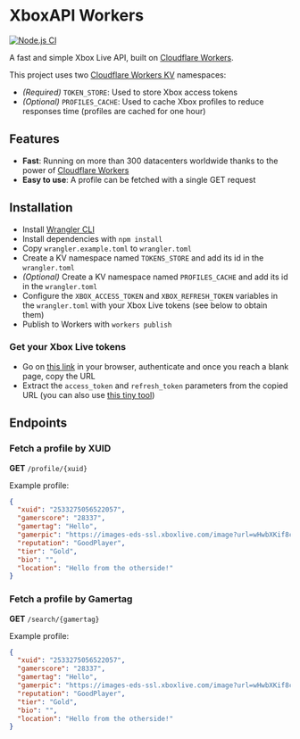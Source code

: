 # XboxAPI Workers

[![Node.js CI](https://github.com/MrMicky-FR/XboxAPI-Workers/actions/workflows/tests.yml/badge.svg)](https://github.com/MrMicky-FR/XboxAPI-Workers/actions/workflows/tests.yml)

A fast and simple Xbox Live API, built on [Cloudflare Workers](https://workers.cloudflare.com/).

This project uses two [Cloudflare Workers KV](https://www.cloudflare.com/developer-platform/workers-kv/) namespaces:
* _(Required)_ `TOKEN_STORE`: Used to store Xbox access tokens
* _(Optional)_ `PROFILES_CACHE`: Used to cache Xbox profiles to reduce responses time (profiles are cached for one hour)

## Features

* **Fast**: Running on more than 300 datacenters worldwide thanks to the power of [Cloudflare Workers](https://workers.cloudflare.com/)
* **Easy to use**: A profile can be fetched with a single GET request

## Installation

* Install [Wrangler CLI](https://developers.cloudflare.com/workers/cli-wrangler/install-update)
* Install dependencies with `npm install`
* Copy `wrangler.example.toml` to `wrangler.toml`
* Create a KV namespace named `TOKENS_STORE` and add its id in the `wrangler.toml`
* _(Optional)_ Create a KV namespace named `PROFILES_CACHE` and add its id in the `wrangler.toml`
* Configure the `XBOX_ACCESS_TOKEN` and `XBOX_REFRESH_TOKEN` variables in the `wrangler.toml` with your Xbox Live tokens (see below to obtain them)
* Publish to Workers with `workers publish`

### Get your Xbox Live tokens

* Go on [this link](https://login.live.com/oauth20_authorize.srf?display=touch&scope=service%3A%3Auser.auth.xboxlive.com%3A%3AMBI_SSL&redirect_uri=https%3A%2F%2Flogin.live.com%2Foauth20_desktop.srf&locale=en&response_type=token&client_id=0000000048093EE3) in your browser, authenticate and once you reach a blank page, copy the URL
* Extract the `access_token` and `refresh_token` parameters from the copied URL (you can also use [this tiny tool](https://jsfiddle.net/vc361wha/))

## Endpoints

### Fetch a profile by XUID

**GET** `/profile/{xuid}`

Example profile:
```json
{
  "xuid": "2533275056522057",
  "gamerscore": "28337",
  "gamertag": "Hello",
  "gamerpic": "https://images-eds-ssl.xboxlive.com/image?url=wHwbXKif8cus8csoZ03RW8ke8ralOdP9BGd4wzwl0MJ9z6QzuGwZjtvbE7sSsMVWdbcqfkxoWP60BSmwjdrqjdnbtjpTZg2sgv2Zu6A4iNhBj4V1ePvsMGSKEhUsgp5yZqOg.wtIFgQcnAf.8lY8BoeFGho.yDFWyybpENa_9L0-",
  "reputation": "GoodPlayer",
  "tier": "Gold",
  "bio": "",
  "location": "Hello from the otherside!"
}
```

### Fetch a profile by Gamertag

**GET** `/search/{gamertag}`

Example profile:
```json
{
  "xuid": "2533275056522057",
  "gamerscore": "28337",
  "gamertag": "Hello",
  "gamerpic": "https://images-eds-ssl.xboxlive.com/image?url=wHwbXKif8cus8csoZ03RW8ke8ralOdP9BGd4wzwl0MJ9z6QzuGwZjtvbE7sSsMVWdbcqfkxoWP60BSmwjdrqjdnbtjpTZg2sgv2Zu6A4iNhBj4V1ePvsMGSKEhUsgp5yZqOg.wtIFgQcnAf.8lY8BoeFGho.yDFWyybpENa_9L0-",
  "reputation": "GoodPlayer",
  "tier": "Gold",
  "bio": "",
  "location": "Hello from the otherside!"
}
```
